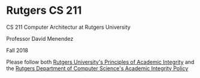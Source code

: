 # Rutgers CS 211
CS 211 Computer Architectur at Rutgers University

Professor David Menendez

Fall 2018

Please follow both [Rutgers University's Principles of Academic Integrity](http://academicintegrity.rutgers.edu/) and the [Rutgers Department of Computer Science's Academic Integrity Policy](https://www.cs.rutgers.edu/academic-integrity/introduction)
